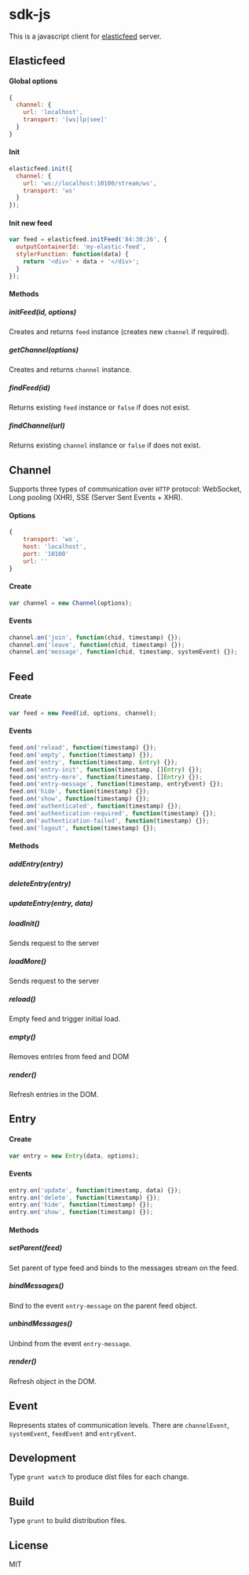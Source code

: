 sdk-js
======

This is a javascript client for [elasticfeed](https://github.com/feedlabs/elasticfeed) server.

Elasticfeed
-----------
#### Global options
```js
{
  channel: {
    url: 'localhost',
    transport: '[ws|lp|see]'
  }
}
```

#### Init
```js
elasticfeed.init({
  channel: {
    url: 'ws://localhost:10100/stream/ws',
    transport: 'ws'
  }
});
```

#### Init new feed
```js
var feed = elasticfeed.initFeed('84:30:26', {
  outputContainerId: 'my-elastic-feed',
  stylerFunction: function(data) {
    return '<div>' + data + '</div>';
  }
});
```

#### Methods
##### initFeed(id, options)
Creates and returns `feed` instance (creates new `channel` if required).
##### getChannel(options)
Creates and returns `channel` instance.
##### findFeed(id)
Returns existing `feed` instance or `false` if does not exist.
##### findChannel(url)
Returns existing `channel` instance or `false` if does not exist.

Channel
-------
Supports three types of communication over `HTTP` protocol: WebSocket, Long pooling (XHR), SSE (Server Sent Events + XHR).

#### Options
```js
{
    transport: 'ws',
    host: 'localhost',
    port: '10100'
    url: ''
}
```

#### Create
```js
var channel = new Channel(options);
```

#### Events
```js
channel.on('join', function(chid, timestamp) {});
channel.on('leave', function(chid, timestamp) {});
channel.on('message', function(chid, timestamp, systemEvent) {});
```

Feed
----
#### Create
```javascript
var feed = new Feed(id, options, channel);
```

#### Events
```js
feed.on('reload', function(timestamp) {});
feed.on('empty', function(timestamp) {});
feed.on('entry', function(timestamp, Entry) {});
feed.on('entry-init', function(timestamp, []Entry) {});
feed.on('entry-more', function(timestamp, []Entry) {});
feed.on('entry-message', function(timestamp, entryEvent) {});
feed.on('hide', function(timestamp) {});
feed.on('show', function(timestamp) {});
feed.on('authenticated', function(timestamp) {});
feed.on('authentication-required', function(timestamp) {});
feed.on('authentication-failed', function(timestamp) {});
feed.on('logout', function(timestamp) {});
```

#### Methods
##### addEntry(entry)
##### deleteEntry(entry)
##### updateEntry(entry, data)
##### loadInit()
Sends request to the server
##### loadMore()
Sends request to the server
##### reload()
Empty feed and trigger initial load.
##### empty()
Removes entries from feed and DOM
##### render()
Refresh entries in the DOM.

Entry
-----
#### Create
```js
var entry = new Entry(data, options);
```

#### Events
```js
entry.on('update', function(timestamp, data) {});
entry.on('delete', function(timestamp) {});
entry.on('hide', function(timestamp) {});
entry.on('show', function(timestamp) {});
```

#### Methods
##### setParent(feed)
Set parent of type feed and binds to the messages stream on the feed.
##### bindMessages()
Bind to the event `entry-message` on the parent feed object. 
##### unbindMessages()
Unbind from the event `entry-message`.
##### render()
Refresh object in the DOM.

Event
-----
Represents states of communication levels. There are `channelEvent`, `systemEvent`, `feedEvent` and `entryEvent`.

Development
-----------
Type `grunt watch` to produce dist files for each change.

Build
-----
Type `grunt` to build distribution files.

License
-------
MIT
